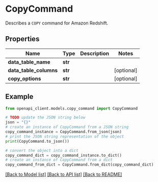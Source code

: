# CopyCommand

Describes a <code>COPY</code> command for Amazon Redshift.

## Properties

Name | Type | Description | Notes
------------ | ------------- | ------------- | -------------
**data_table_name** | **str** |  | 
**data_table_columns** | **str** |  | [optional] 
**copy_options** | **str** |  | [optional] 

## Example

```python
from openapi_client.models.copy_command import CopyCommand

# TODO update the JSON string below
json = "{}"
# create an instance of CopyCommand from a JSON string
copy_command_instance = CopyCommand.from_json(json)
# print the JSON string representation of the object
print(CopyCommand.to_json())

# convert the object into a dict
copy_command_dict = copy_command_instance.to_dict()
# create an instance of CopyCommand from a dict
copy_command_from_dict = CopyCommand.from_dict(copy_command_dict)
```
[[Back to Model list]](../README.md#documentation-for-models) [[Back to API list]](../README.md#documentation-for-api-endpoints) [[Back to README]](../README.md)


